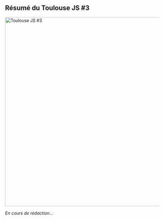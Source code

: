 Résumé du Toulouse JS #3
-------------------------------------------------
<img src="/img/slider/toulousejs3.jpg" alt="Toulouse JS #3" class="round" width="620px" height="620px"/>

*En cours de rédaction…*